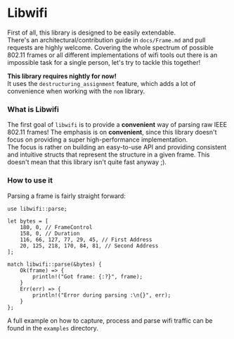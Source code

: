 # Libwifi

First of all, this library is designed to be easily extendable. \
There's an architectural/contribution guide in `docs/Frame.md` and pull requests are highly welcome.
Covering the whole spectrum of possible 802.11 frames or all different implementations of wifi tools out there is an impossible task for a single person, let's try to tackle this together!


**This library requires nightly for now!** \
It uses the `destructuring_assignment` feature, which adds a lot of convenience when working with the `nom` library.

### What is Libwifi

The first goal of `libwifi` is to provide a **convenient** way of parsing raw IEEE 802.11 frames!
The emphasis is on **convenient**, since this library doesn't focus on providing a super high-performance implementation. \
The focus is rather on building an easy-to-use API and providing consistent and intuitive structs that represent the structure in a given frame.
This doesn't mean that this library isn't quite fast anyway ;).


### How to use it

Parsing a frame is fairly straight forward:

```
use libwifi::parse;

let bytes = [
    180, 0, // FrameControl
    158, 0, // Duration
    116, 66, 127, 77, 29, 45, // First Address
    20, 125, 218, 170, 84, 81, // Second Address
];

match libwifi::parse(&bytes) {
    Ok(frame) => {
        println!("Got frame: {:?}", frame);
    }
    Err(err) => {
        println!("Error during parsing :\n{}", err);
    }
};
```

A full example on how to capture, process and parse wifi traffic can be found in the `examples` directory.
